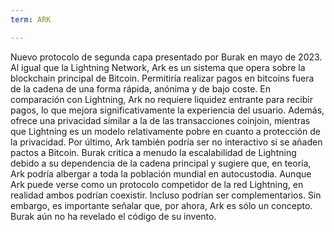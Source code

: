 ```yaml
---
term: ARK

---
```

Nuevo protocolo de segunda capa presentado por Burak en mayo de 2023. Al igual que la Lightning Network, Ark es un sistema que opera sobre la blockchain principal de Bitcoin. Permitiría realizar pagos en bitcoins fuera de la cadena de una forma rápida, anónima y de bajo coste. En comparación con Lightning, Ark no requiere liquidez entrante para recibir pagos, lo que mejora significativamente la experiencia del usuario. Además, ofrece una privacidad similar a la de las transacciones coinjoin, mientras que Lightning es un modelo relativamente pobre en cuanto a protección de la privacidad. Por último, Ark también podría ser no interactivo si se añaden pactos a Bitcoin. Burak critica a menudo la escalabilidad de Lightning debido a su dependencia de la cadena principal y sugiere que, en teoría, Ark podría albergar a toda la población mundial en autocustodia. Aunque Ark puede verse como un protocolo competidor de la red Lightning, en realidad ambos podrían coexistir. Incluso podrían ser complementarios. Sin embargo, es importante señalar que, por ahora, Ark es sólo un concepto. Burak aún no ha revelado el código de su invento.